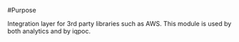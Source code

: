 #Purpose

Integration layer for 3rd party libraries such as AWS.  This module is used by both analytics and by iqpoc.